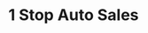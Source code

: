 ---
title: "1 Stop Auto Sales"
url: /camden/1-stop-auto-sales-admiral-wilson-boulevard/
shop: car
---